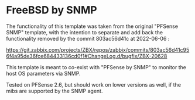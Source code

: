 FreeBSD by SNMP
===============

The functionality of this template was taken from the original "PFSense SNMP" template, with the intention to separate and add back the functionality removed by the commit 803ac56d41c at 2022-06-06 :

https://git.zabbix.com/projects/ZBX/repos/zabbix/commits/803ac56d41c956f4a95de36fce684433136cd0f1#ChangeLog.d/bugfix/ZBX-20628


This template is meant to co-exist with "PFSense by SNMP" to monitor the host OS parameters via SNMP. 

Tested on PFSense 2.6, but should work on lower versions as well, if the mibs are supported by the SNMP agent.
